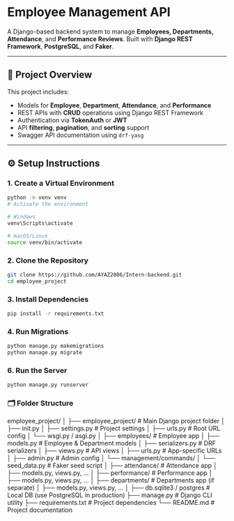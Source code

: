 #  Employee Management API

A Django-based backend system to manage **Employees, Departments, Attendance**, and **Performance Reviews**. Built with **Django REST Framework**, **PostgreSQL**, and **Faker**.

---

## 📌 Project Overview

This project includes:

- Models for **Employee**, **Department**, **Attendance**, and **Performance**
- REST APIs with **CRUD** operations using Django REST Framework
- Authentication via **TokenAuth** or **JWT**
- API **filtering**, **pagination**, and **sorting** support
- Swagger API documentation using `drf-yasg`

---

## ⚙️ Setup Instructions

### 1. Create a Virtual Environment

```bash
python -m venv venv
# Activate the environment

# Windows
venv\Scripts\activate

# macOS/Linux
source venv/bin/activate
```
### 2. Clone the Repository
```bash
git clone https://github.com/AYAZ2006/Intern-backend.git
cd employee_project
```

### 3. Install Dependencies
```bash
pip install -r requirements.txt
```
### 4. Run Migrations
```bash
python manage.py makemigrations
python manage.py migrate
```
### 6. Run the Server
```bash
python manage.py runserver
```

### 🗂️ Folder Structure

employee_project/
│
├── employee_project/ # Main Django project folder
│ ├── init.py
│ ├── settings.py # Project settings
│ ├── urls.py # Root URL config
│ └── wsgi.py / asgi.py
│
├── employees/ # Employee app
│ ├── models.py # Employee & Department models
│ ├── serializers.py # DRF serializers
│ ├── views.py # API views
│ ├── urls.py # App-specific URLs
│ ├── admin.py # Admin config
│ └── management/commands/
│ └── seed_data.py # Faker seed script
│
├── attendance/ # Attendance app
│ ├── models.py, views.py, ...
│
├── performance/ # Performance app
│ ├── models.py, views.py, ...
│
├── departments/ # Departments app (if separate)
│ ├── models.py, views.py, ...
│
├── db.sqlite3 / postgres # Local DB (use PostgreSQL in production)
├── manage.py # Django CLI utility
├── requirements.txt # Project dependencies
└── README.md # Project documentation
